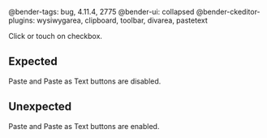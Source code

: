 @bender-tags: bug, 4.11.4, 2775
@bender-ui: collapsed
@bender-ckeditor-plugins: wysiwygarea, clipboard, toolbar, divarea, pastetext

Click or touch on checkbox.

## Expected

Paste and Paste as Text buttons are disabled.

## Unexpected

Paste and Paste as Text buttons are enabled.

